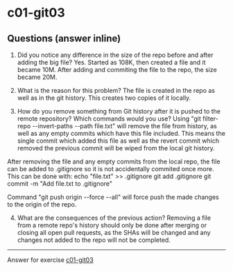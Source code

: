 # c01-git03

## Questions (answer inline)

1. Did you notice any difference in the size of the repo before and after adding the big file?
Yes. Started as 108K, then created a file and it became 10M. After adding and commiting the file to the repo, the size became 20M.

2. What is the reason for this problem?
The file is created in the repo as well as in the git history. This creates two copies of it locally.

3. How do you remove something from Git history after it is pushed to the remote repository? Which commands would you use? 
Using "git filter-repo --invert-paths --path file.txt" will remove the file from history, as well as any empty commits which have this file included. This means the single commit which added this file as well as the revert commit which removed the previous commit will be wiped from the local git history.

After removing the file and any empty commits from the local repo, the file can be added to .gitignore so it is not accidentally commited once more. This can be done with:
echo "file.txt" >> .gitignore
git add .gitignore
git commit -m "Add file.txt to .gitignore"

Command "git push origin --force --all" will force push the made changes to the origin of the repo.

4. What are the consequences of the previous action?
Removing a file from a remote repo's history should only be done after merging or closing all open pull requests, as the SHAs will be changed and any changes not added to the repo will not be completed.

<!-- Don't change anything below this point-->
<!-- Before commiting, remove both commented lines--> 
***
Answer for exercise [c01-git03](https://github.com/devopsacademyau/academy/blob/23cc1dfa31e85651e3cdc1b0ef38da21518841ba/classes/01class/exercises/c01-git03/README.md)
